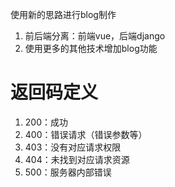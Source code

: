 使用新的思路进行blog制作

1. 前后端分离：前端vue，后端django
2. 使用更多的其他技术增加blog功能


# 返回码定义

1. 200：成功
2. 400：错误请求（错误参数等）
3. 403：没有对应请求权限
4. 404：未找到对应请求资源
5. 500：服务器内部错误
